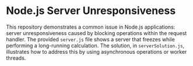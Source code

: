 # Node.js Server Unresponsiveness

This repository demonstrates a common issue in Node.js applications: server unresponsiveness caused by blocking operations within the request handler.  The provided `server.js` file shows a server that freezes while performing a long-running calculation.  The solution, in `serverSolution.js`, illustrates how to address this by using asynchronous operations or worker threads.